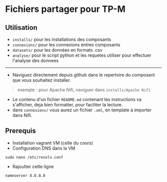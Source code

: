 # Fichiers partager pour TP-M

## Utilisation
- `installs/` pour les installations des composants
- `connexions/` pour les connexions entres composants
- `datasets/` pour les données en formats .csv
- `analyse/` pour le script python et les requetes utiliser pour effectuer l'analyse des donnees

---

- Naviguez directement depuis github dans le repertoire du composant que vous souhaitez installer.

> exemple : pour Apache Nifi, naviguer dans `installs/Apache Nifi` 
 
- Le contenu d'un fichier `README.md` contenant les instructions va s'afficher, deja bien formatter, pour faciliter la lecture.
- dans `connexions/` vous aurez un fichier `.xml`, en template à importer dans Nifi.

## Prerequis

* Installation vagrant VM (celle du cours)
* Configuration DNS dans la VM
```
sudo nano /etc/resolv.conf
```

* Rajoutter cette ligne
```
nameserver 8.8.8.8
```
